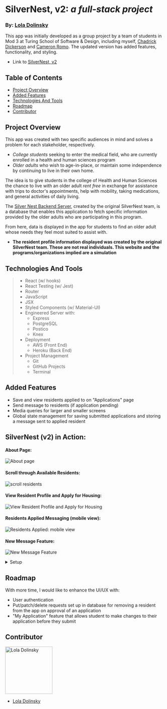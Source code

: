 # SilverNest, v2: _a full-stack project_

### By: [Lola Dolinsky](https://github.com/lo-la-do-li)

This app was initially developed as a group project by a team of students in Mod 3 at Turing School of Software & Design, including myself, [Chadrick Dickerson](https://github.com/chadrick-d-dev) and [Cameron Romo](https://github.com/cameronRomo). The updated version has added features, functionality, and styling.

- Link to [SilverNest, v2](https://www.silver-nest.com/)

## Table of Contents

- [Project Overview](#project-overview)
- [Added Features](#added-features)
- [Technologies And Tools](#technologies-and-tools)
- [Roadmap](#roadmap)
- [Contributor](#contributor)

## Project Overview

This app was created with two specific audiences in mind and solves a problem for each stakeholder, respectively.

- _College students_ seeking to enter the medical field, who are currently enrolled in a health and human sciences program
- _Older adults_ who wish to age-in-place, or maintain some independence by continuing to live in their own home.

The idea is to give students in the college of Health and Human Sciences the chance to live with an older adult _rent free_ in exchange for assistance with trips to doctor's appointments, help with mobility, taking medications, and general activities of daily living. <br>

The [Silver Nest Backend Server](https://github.com/chadrick-d-dev/silver-nest-api), created by the original SilverNest team, is a database that enables this application to fetch specific information provided by the older adults who are participating in this program.

From here, data is displayed in the app for students to find an older adult whose needs they feel most suited to assist with.

* **The resident profile information displayed was created by the original SilverNest team. These are not real individuals. This website and the programs/organizations implied are a simulation** 

## Technologies And Tools

> - React (w/ hooks)
> - React Testing (w/ Jest)
> - Router
> - JavaScript
> - JSX
> - Styled Components (w/ Material-UI)
> - Engineered Server with:
>   - Express
>   - PostgreSQL
>   - Postico
>   - Knex
> - Deployment
>   - AWS (Front End)
>   - Heroku (Back End)
> - Project Management
>   - Git
>   - GitHub Projects
>   - Terminal

## Added Features

- Save and view residents applied to on "Applications" page
- Send message to residents (if application pending)
- Media queries for larger and smaller screens
- Global state management for saving submitted applications and storing a message sent to applied resident

## SilverNest (v2) in Action:

#### About Page:

![About page](https://user-images.githubusercontent.com/68264128/106073842-07789200-60c8-11eb-8875-dc717e7de75f.png)

#### Scroll through Available Residents:

![scroll residents](https://media.giphy.com/media/atGybGh36gtIL5PBpR/giphy.gif)

#### View Resident Profile and Apply for Housing:

![View Resident Profile and Apply for Housing](https://media.giphy.com/media/ZoGw6RdXqAKQmFo3NU/giphy.gif)

#### Residents Applied Messaging (mobile view):

![Residents Applied: mobile view](https://user-images.githubusercontent.com/68264128/106074195-a3a29900-60c8-11eb-8e4b-8bd9cab75fa0.png)

#### New Message Feature:

![New Message Feature](https://media.giphy.com/media/yow7UmeQJ93WGxihdy/giphy.gif)

<details>
  <summary>Setup</summary>

- _Click_ the **Fork** button on the top right-hand corner of this page
- Clone the repository down and cd into the repo on your local machine by running:
  - `git clone git@github.com:lo-la-do-li/silver-nest.git`
  - cd into `silver-nest` locally
- Install the library dependencies by running:
  - `npm install`
- To verify that it is setup correctly, run `npm start` in your terminal.
- Go to `http://localhost:3000/` and you should see the site.
- Enter `control + c` in your terminal to stop the server at any time.
- Add your changes, push up to GitHub and submit a pull request
</details>

## Roadmap

With more time, I would like to enhance the UI/UX with:

- User authentication
- Put/patch/delete requests set up in database for removing a resident from the app on approval of an application
- "My Application" feature that allows student to make changes to their application before they submit

## Contributor

<img src="https://media-exp1.licdn.com/dms/image/C4E03AQG9jZTOd0oUCQ/profile-displayphoto-shrink_800_800/0/1606070086923?e=1616025600&v=beta&t=WldtPrGc57mSEiAJkFaYGVq9Ksc0uqBmFLFR11fQUs4" alt="Lola Dolinsky"
 width="150" height="auto" />

- [Lola Dolinsky](https://github.com/lo-la-do-li)

